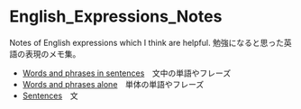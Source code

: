 # English_Expressions_Notes
Notes of English expressions which I think are helpful.  勉強になると思った英語の表現のメモ集。

- [Words and phrases in sentences](https://github.com/hiro106/English_Expressions_Notes/blob/main/words_phrases_in_sentences.md)　文中の単語やフレーズ
- [Words and phrases alone](https://github.com/hiro106/English_Expressions_Notes/blob/main/words_phrases_alone.md)　単体の単語やフレーズ
- [Sentences](https://github.com/hiro106/English_Expressions_Notes/blob/main/sentences.md)　文
